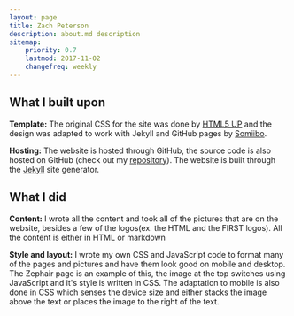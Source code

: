 ```yaml
---
layout: page
title: Zach Peterson
description: about.md description
sitemap:
    priority: 0.7
    lastmod: 2017-11-02
    changefreq: weekly
---
```

## What I built upon
<b>Template:</b> The original CSS for the site was done by <a href = "https://html5up.net">HTML5 UP</a> and the design was adapted to work with Jekyll and GitHub pages by <a href = "https://somiibo.com">Somiibo</a>.

<b>Hosting:</b> The website is hosted through GitHub, the source code is also hosted on GitHub (check out my <a href = "https://github.com/zapeterson16/zapeterson16.github.io">repository</a>). The website is built through the <a href = "https://jekyllrb.com">Jekyll</a> site generator.

## What I did

<b>Content:</b> I wrote all the content and took all of the pictures that are on the website, besides a few of the logos(ex. the HTML and the FIRST logos). All the content is either in HTML or markdown

<b>Style and layout:</b> I wrote my own CSS and JavaScript code to format many of the pages and pictures and have them look good on mobile and desktop. The Zephair page is an example of this, the image at the top switches using JavaScript and it's style is written in CSS.
The adaptation to mobile is also done in CSS which senses the device size and either stacks the image above the text or places the
image to the right of the text.
